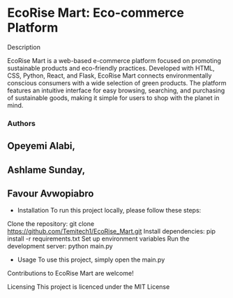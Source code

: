 # EcoRise Mart: Eco-commerce Platform

Description

EcoRise Mart is a web-based e-commerce platform focused on promoting sustainable products and eco-friendly practices. Developed with HTML, CSS, Python, React, and Flask, EcoRise Mart connects environmentally conscious consumers with a wide selection of green products. The platform features an intuitive interface for easy browsing, searching, and purchasing of sustainable goods, making it simple for users to shop with the planet in mind.

### Authors
## Opeyemi Alabi,
## Ashlame Sunday,
## Favour Avwopiabro
 
* Installation
To run this project locally, please follow these steps:

Clone the repository: git clone https://github.com/Temitech1/EcoRise_Mart.git
Install dependencies: pip install -r requirements.txt
Set up environment variables
Run the development server: python main.py

* Usage
To use this project, simply open the main.py

Contributions to EcoRise Mart are welcome!

Licensing
This project is licenced under the MIT License
